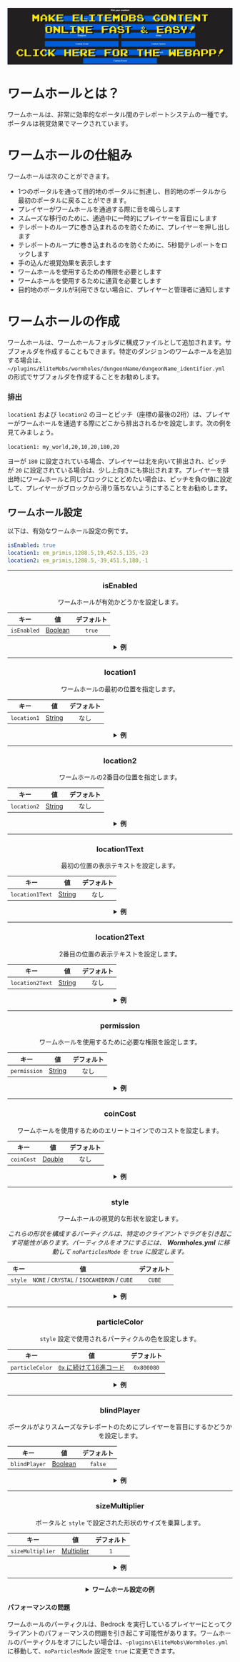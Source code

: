 [![webapp_banner.jpg](../../../img/wiki/webapp_banner.jpg)](https://magmaguy.com/webapp/webapp.html)

# ワームホールとは？

ワームホールは、非常に効率的なポータル間のテレポートシステムの一種です。ポータルは視覚効果でマークされています。

# ワームホールの仕組み

ワームホールは次のことができます。

* 1つのポータルを通って目的地のポータルに到達し、目的地のポータルから最初のポータルに戻ることができます。
* プレイヤーがワームホールを通過する際に音を鳴らします
* スムーズな移行のために、通過中に一時的にプレイヤーを盲目にします
* テレポートのループに巻き込まれるのを防ぐために、プレイヤーを押し出します
* テレポートのループに巻き込まれるのを防ぐために、5秒間テレポートをロックします
* 手の込んだ視覚効果を表示します
* ワームホールを使用するための権限を必要とします
* ワームホールを使用するために通貨を必要とします
* 目的地のポータルが利用できない場合に、プレイヤーと管理者に通知します

# ワームホールの作成

ワームホールは、ワームホールフォルダに構成ファイルとして追加されます。サブフォルダを作成することもできます。特定のダンジョンのワームホールを追加する場合は、` ~/plugins/EliteMobs/wormholes/dungeonName/dungeonName_identifier.yml`
の形式でサブフォルダを作成することをお勧めします。

### 排出

`location1` および `location2` のヨーとピッチ（座標の最後の2桁）は、プレイヤーがワームホールを通過する際にどこから排出されるかを設定します。次の例を見てみましょう。

`location1: my_world,20,10,20,180,20`

ヨーが `180` に設定されている場合、プレイヤーは北を向いて排出され、ピッチが `20`
に設定されている場合は、少し上向きにも排出されます。プレイヤーを排出時にワームホールと同じブロックにとどめたい場合は、ピッチを負の値に設定して、プレイヤーがブロックから滑り落ちないようにすることをお勧めします。

## ワームホール設定

以下は、有効なワームホール設定の例です。

```yaml
isEnabled: true
location1: em_primis,1288.5,19,452.5,135,-23
location2: em_primis,1288.5,-39,451.5,180,-1
```

***

<div align="center">

### isEnabled

ワームホールが有効かどうかを設定します。

| キー          |          値          | デフォルト  |
|-------------|:-------------------:|:------:|
| `isEnabled` | [Boolean](#boolean) | `true` |

<details> 

<summary><b>例</b></summary>

<div align="left">

```yml
isEnabled: true
```

</div>

</details>

***

### location1

ワームホールの最初の位置を指定します。

| キー          |         値         | デフォルト |
|-------------|:-----------------:|:-----:|
| `location1` | [String](#string) |  なし   |

<details> 

<summary><b>例</b></summary>

<div align="left">

```yml
location1: world_one,50,100,50,0,0
```

</div>

</details>

***

### location2

ワームホールの2番目の位置を指定します。

| キー          |         値         | デフォルト |
|-------------|:-----------------:|:-----:|
| `location2` | [String](#string) |  なし   |

<details> 

<summary><b>例</b></summary>

<div align="left">

```yml
location2: world_two,100,33,100,0,0
```

</div>

</details>

***

### location1Text

最初の位置の表示テキストを設定します。

| キー              |         値         | デフォルト |
|-----------------|:-----------------:|:-----:|
| `location1Text` | [String](#string) |  なし   |

<details> 

<summary><b>例</b></summary>

<div align="left">

```yml
location1Text: ワールド1にあるすごいワームホール
```

<div align="center">

![create_wormhole_location1text.jpg](../../../img/wiki/create_wormhole_location1text.jpg)

</div>

</div>

</details>

***

### location2Text

2番目の位置の表示テキストを設定します。

| キー              |         値         | デフォルト |
|-----------------|:-----------------:|:-----:|
| `location2Text` | [String](#string) |  なし   |

<details> 

<summary><b>例</b></summary>

<div align="left">

```yml
location2Text: ワールド2にあるすごいワームホール
```

<div align="center">

![create_wormhole_location2text.jpg](../../../img/wiki/create_wormhole_location2text.jpg)

</div>

</div>

</details>

***

### permission

ワームホールを使用するために必要な権限を設定します。

| キー           |         値         | デフォルト |
|--------------|:-----------------:|:-----:|
| `permission` | [String](#string) |  なし   |

<details> 

<summary><b>例</b></summary>

<div align="left">

```yml
permission: elitemobs.mypermission
```

</div>

</details>

***

### coinCost

ワームホールを使用するためのエリートコインでのコストを設定します。

| キー         |         値         | デフォルト |
|------------|:-----------------:|:-----:|
| `coinCost` | [Double](#double) |  なし   |

<details> 

<summary><b>例</b></summary>

<div align="left">

```yml
coinCost: 2.5
```

</div>

</details>

***

### style

ワームホールの視覚的な形状を設定します。

*これらの形状を構成するパーティクルは、特定のクライアントでラグを引き起こす可能性があります。パーティクルをオフにするには、
**Wormholes.yml** に移動して `noParticlesMode` を `true` に設定します。*

| キー      |                      値                      | デフォルト  |
|---------|:-------------------------------------------:|:------:|
| `style` | `NONE` / `CRYSTAL` / `ISOCAHEDRON` / `CUBE` | `CUBE` |

<details> 

<summary><b>例</b></summary>

<div align="left">

```yml
style: CRYSTAL
```

<div align="center">

![create_wormhole_style.jpg](../../../img/wiki/create_wormhole_style.jpg)

</div>

</div>

</details>

***

### particleColor

`style` 設定で使用されるパーティクルの色を設定します。

| キー              |                                     値                                      |   デフォルト    |
|-----------------|:--------------------------------------------------------------------------:|:----------:|
| `particleColor` | [`0x` に続けて16進コード](https://www.w3schools.com/colors/colors_hexadecimal.asp) | `0x800080` |

<details> 

<summary><b>例</b></summary>

<div align="left">

```yml
particleColor: 0x9f5cdd
```

<div align="center">

![create_wormhole_particlecolor.jpg](../../../img/wiki/create_wormhole_particlecolor.jpg)

</div>

</div>

</details>

***

### blindPlayer

ポータルがよりスムーズなテレポートのためにプレイヤーを盲目にするかどうかを設定します。

| キー            |          値          |  デフォルト  |
|---------------|:-------------------:|:-------:|
| `blindPlayer` | [Boolean](#boolean) | `false` |

<details> 

<summary><b>例</b></summary>

<div align="left">

```yml
blindPlayer: true
```

<div align="center">

![create_wormhole_blind.jpg](../../../img/wiki/create_wormhole_blind.jpg)

</div>

</div>

</details>

***

### sizeMultiplier

ポータルと `style` で設定された形状のサイズを乗算します。

| キー               |             値             | デフォルト |
|------------------|:-------------------------:|:-----:|
| `sizeMultiplier` | [Multiplier](#multiplier) |  `1`  |

<details> 

<summary><b>例</b></summary>

<div align="left">

```yml
sizeMultiplier: 3
```

*サイズ乗数を適用した後、ワームホールの Y 座標を調整する必要があることに注意してください。*

<div align="center">

![create_wormhole_size.jpg](../../../img/wiki/create_wormhole_size.jpg)

</div>

</div>

</details>

</div>

***

<details>

<summary align="center"><b>ワームホール設定の例</b></summary>

<div align="left">

この例では、あるワールドから別のワールドに移動する単純なワームホールを作成します。ワームホールは、同じワールド内の別の場所にプレイヤーをテレポートすることもできることを忘れないでください。

```yml
isEnabled: true #この値を true に設定することでワームを有効にします
location1: my_world,1.5,11.0,1.5,108.0,5.0 #これは、ワームホールが my_world に表示される場所です
location2: my_other_world,766.5,29.0,517.5,-136.0,5.0 #これは、ワームホールが my_other_world に表示される場所です
location1Text: "&aマイワールドへ" #ワームホール location1 の上に素敵な表示テキストを作成します
location2Text: "&aマイアザーワールドへ" #ワームホール location2 の上に素敵な表示テキストを作成します
permission: eliteperm.coolplayers #この権限を持つプレイヤーのみが、location1 と location2 の両方でワームホールを使用できます
coinCost: 2 #プレイヤーは、ワームホールを使用するために 12 個のエリートコインを支払う必要があります
style: CRYSTAL #このワームホールはクリスタルの形状になります
particleColor: 0x00ff00 #これにより、ワームホールのパーティクルが緑色に設定されます
blindPlayer: true #ワームホールのテレポートは、移行をよりスムーズにするために、プレイヤーを短時間盲目にします
sizeMultiplier: 1.0 #ワームホールの形状の大きさを設定します
```

</div>

</details>

#### パフォーマンスの問題

ワームホールのパーティクルは、Bedrock
を実行しているプレイヤーにとってクライアントのパフォーマンスの問題を引き起こす可能性があります。ワームホールのパーティクルをオフにしたい場合は、`~plugins\EliteMobs\Wormholes.yml`
に移動して、`noParticlesMode` 設定を `true` に変更できます。
